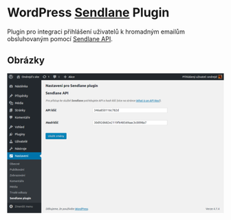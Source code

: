 # WordPress [Sendlane](1) Plugin

Plugin pro integraci přihlášení uživatelů k hromadným emailům obsluhovaným pomocí [Sendlane API](2).

## Obrázky

![Nastavení](screenshot-1.png)

[1]: https://sendlane.com/
[2]: http://help.sendlane.com/knowledgebase/api-docs/